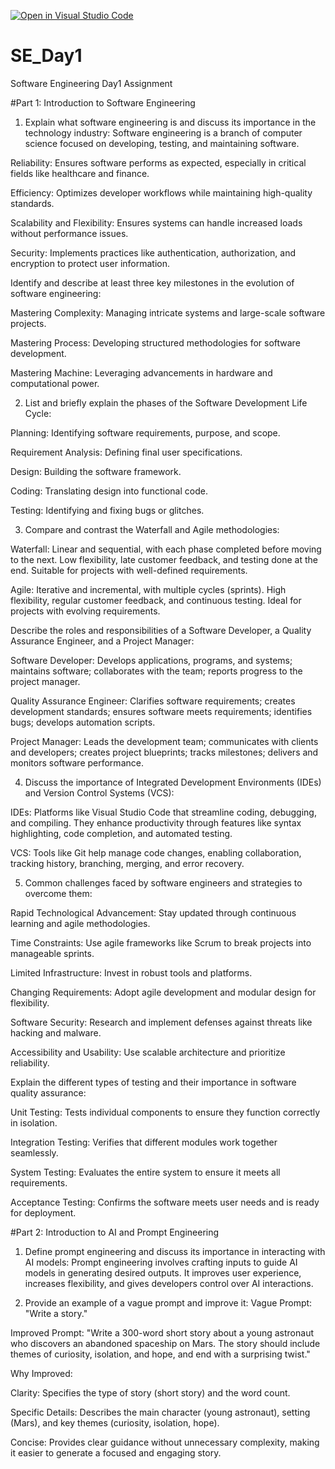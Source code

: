 [![Open in Visual Studio Code](https://classroom.github.com/assets/open-in-vscode-2e0aaae1b6195c2367325f4f02e2d04e9abb55f0b24a779b69b11b9e10269abc.svg)](https://classroom.github.com/online_ide?assignment_repo_id=18404065&assignment_repo_type=AssignmentRepo)
# SE_Day1
Software Engineering Day1 Assignment

#Part 1: Introduction to Software Engineering

1. Explain what software engineering is and discuss its importance in the technology industry:
Software engineering is a branch of computer science focused on developing, testing, and maintaining software.

Reliability: Ensures software performs as expected, especially in critical fields like healthcare and finance.

Efficiency: Optimizes developer workflows while maintaining high-quality standards.

Scalability and Flexibility: Ensures systems can handle increased loads without performance issues.

Security: Implements practices like authentication, authorization, and encryption to protect user information.

Identify and describe at least three key milestones in the evolution of software engineering:

Mastering Complexity: Managing intricate systems and large-scale software projects.

Mastering Process: Developing structured methodologies for software development.

Mastering Machine: Leveraging advancements in hardware and computational power.

2. List and briefly explain the phases of the Software Development Life Cycle:

Planning: Identifying software requirements, purpose, and scope.

Requirement Analysis: Defining final user specifications.

Design: Building the software framework.

Coding: Translating design into functional code.

Testing: Identifying and fixing bugs or glitches.

3. Compare and contrast the Waterfall and Agile methodologies:

Waterfall: Linear and sequential, with each phase completed before moving to the next. Low flexibility, late customer feedback, and testing done at the end. Suitable for projects with well-defined requirements.

Agile: Iterative and incremental, with multiple cycles (sprints). High flexibility, regular customer feedback, and continuous testing. Ideal for projects with evolving requirements.

Describe the roles and responsibilities of a Software Developer, a Quality Assurance Engineer, and a Project Manager:

Software Developer: Develops applications, programs, and systems; maintains software; collaborates with the team; reports progress to the project manager.

Quality Assurance Engineer: Clarifies software requirements; creates development standards; ensures software meets requirements; identifies bugs; develops automation scripts.

Project Manager: Leads the development team; communicates with clients and developers; creates project blueprints; tracks milestones; delivers and monitors software performance.

4. Discuss the importance of Integrated Development Environments (IDEs) and Version Control Systems (VCS):

IDEs: Platforms like Visual Studio Code that streamline coding, debugging, and compiling. They enhance productivity through features like syntax highlighting, code completion, and automated testing.

VCS: Tools like Git help manage code changes, enabling collaboration, tracking history, branching, merging, and error recovery.

5. Common challenges faced by software engineers and strategies to overcome them:

Rapid Technological Advancement: Stay updated through continuous learning and agile methodologies.

Time Constraints: Use agile frameworks like Scrum to break projects into manageable sprints.

Limited Infrastructure: Invest in robust tools and platforms.

Changing Requirements: Adopt agile development and modular design for flexibility.

Software Security: Research and implement defenses against threats like hacking and malware.

Accessibility and Usability: Use scalable architecture and prioritize reliability.

Explain the different types of testing and their importance in software quality assurance:

Unit Testing: Tests individual components to ensure they function correctly in isolation.

Integration Testing: Verifies that different modules work together seamlessly.

System Testing: Evaluates the entire system to ensure it meets all requirements.

Acceptance Testing: Confirms the software meets user needs and is ready for deployment.

#Part 2: Introduction to AI and Prompt Engineering

1. Define prompt engineering and discuss its importance in interacting with AI models:
Prompt engineering involves crafting inputs to guide AI models in generating desired outputs. It improves user experience, increases flexibility, and gives developers control over AI interactions.

2. Provide an example of a vague prompt and improve it:
Vague Prompt:
"Write a story."

Improved Prompt:
"Write a 300-word short story about a young astronaut who discovers an abandoned spaceship on Mars. The story should include themes of curiosity, isolation, and hope, and end with a surprising twist."

Why Improved:

Clarity: Specifies the type of story (short story) and the word count.

Specific Details: Describes the main character (young astronaut), setting (Mars), and key themes (curiosity, isolation, hope).

Concise: Provides clear guidance without unnecessary complexity, making it easier to generate a focused and engaging story.

